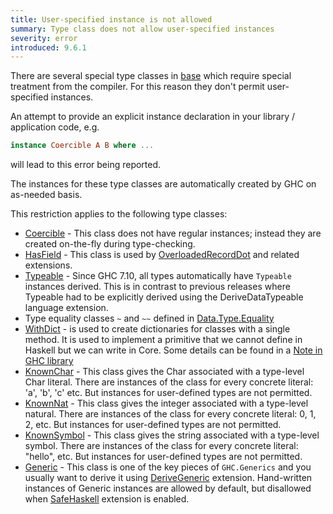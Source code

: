 ```yaml
---
title: User-specified instance is not allowed
summary: Type class does not allow user-specified instances
severity: error
introduced: 9.6.1
---
```


There are several special type classes in [base](https://hackage.haskell.org/package/base) which require special treatment from the compiler. For this reason they don't permit user-specified instances.

An attempt to provide an explicit instance declaration in your library / application code, e.g.
```haskell
instance Coercible A B where ...
```
will lead to this error being reported.

The instances for these type classes are automatically created by GHC on as-needed basis.

This restriction applies to the following type classes:

- [Coercible](https://hackage.haskell.org/package/base/docs/Data-Coerce.html#t:Coercible) - This class does not have regular instances; instead they are created on-the-fly during type-checking.
- [HasField](https://hackage.haskell.org/package/base/docs/GHC-Records.html#t:HasField) - This class is used by [OverloadedRecordDot](https://downloads.haskell.org/ghc/latest/docs/users_guide/exts/overloaded_record_dot.html) and related extensions.
- [Typeable](https://hackage.haskell.org/package/base/docs/Type-Reflection.html#t:Typeable) - Since GHC 7.10, all types automatically have `Typeable` instances derived. This is in contrast to previous releases where Typeable had to be explicitly derived using the DeriveDataTypeable language extension.
- Type equality classes `~` and `~~` defined in [Data.Type.Equality](https://hackage.haskell.org/package/base/docs/Data-Type-Equality.html)
- [WithDict](https://hackage.haskell.org/package/base/docs/GHC-Exts.html#t:WithDict) - is used to create dictionaries for classes with a single method. It is used to implement a primitive that we cannot define in Haskell but we can write in Core. Some details can be found in a [Note in GHC library](https://hackage.haskell.org/package/ghc-9.6.1/docs/src/GHC.Tc.Instance.Class.html#line-493)
- [KnownChar](https://hackage.haskell.org/package/base/docs/GHC-TypeLits.html#t:KnownChar) - This class gives the Char associated with a type-level Char literal. There are instances of the class for every concrete literal: 'a', 'b', 'c' etc. But instances for user-defined types are not permitted.
- [KnownNat](https://hackage.haskell.org/package/base/docs/GHC-TypeNats.html#t:KnownNat) - This class gives the integer associated with a type-level natural. There are instances of the class for every concrete literal: 0, 1, 2, etc. But instances for user-defined types are not permitted.
- [KnownSymbol](https://hackage.haskell.org/package/base/docs/GHC-TypeLits.html#t:KnownSymbol) - This class gives the string associated with a type-level symbol. There are instances of the class for every concrete literal: "hello", etc. But instances for user-defined types are not permitted.
- [Generic](https://hackage.haskell.org/package/base/docs/GHC-Generics.html#t:Generic) - This class is one of the key pieces of `GHC.Generics` and you usually want to derive it using [DeriveGeneric](https://downloads.haskell.org/ghc/latest/docs/users_guide/exts/generics.html#extension-DeriveGeneric) extension. Hand-written instances of Generic instances are allowed by default, but disallowed when [SafeHaskell](https://ghc.gitlab.haskell.org/ghc/doc/users_guide/exts/safe_haskell.html) extension is enabled.

